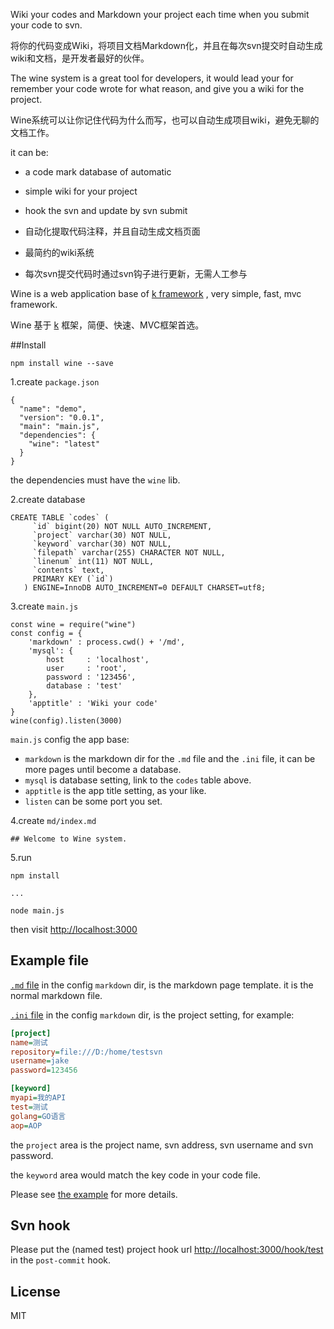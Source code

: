 Wiki your codes and Markdown your project each time when you submit your code to svn.

将你的代码变成Wiki，将项目文档Markdown化，并且在每次svn提交时自动生成wiki和文档，是开发者最好的伙伴。

The wine system is a great tool for developers, it would lead your for remember your code wrote for what reason, and give you a wiki for the project.

Wine系统可以让你记住代码为什么而写，也可以自动生成项目wiki，避免无聊的文档工作。

it can be:

* a code mark database of automatic
* simple wiki for your project
* hook the svn and update by svn submit 


* 自动化提取代码注释，并且自动生成文档页面
* 最简约的wiki系统
* 每次svn提交代码时通过svn钩子进行更新，无需人工参与


Wine is a web application base of [k framework](https://www.npmjs.com/package/k) , very simple, fast, mvc framework.

Wine 基于 [k](https://www.npmjs.com/package/k) 框架，简便、快速、MVC框架首选。

##Install

```
npm install wine --save
```

1.create `package.json`

```
{
  "name": "demo",
  "version": "0.0.1",
  "main": "main.js",
  "dependencies": {
    "wine": "latest"
  }
}
```

the dependencies must have the `wine` lib.

2.create database

```
CREATE TABLE `codes` (
     `id` bigint(20) NOT NULL AUTO_INCREMENT,
     `project` varchar(30) NOT NULL,
     `keyword` varchar(30) NOT NULL,
     `filepath` varchar(255) CHARACTER NOT NULL,
     `linenum` int(11) NOT NULL,
     `contents` text,
     PRIMARY KEY (`id`)
   ) ENGINE=InnoDB AUTO_INCREMENT=0 DEFAULT CHARSET=utf8;
```

3.create `main.js`

```
const wine = require("wine")
const config = {
    'markdown' : process.cwd() + '/md',
    'mysql': {
        host     : 'localhost',
        user     : 'root',
        password : '123456',
        database : 'test'
    },
    'apptitle' : 'Wiki your code'
}
wine(config).listen(3000)
```

`main.js` config the app base: 

* `markdown` is the markdown dir for the `.md` file and the `.ini` file, it can be more pages until become a database.
* `mysql` is database setting, link to the `codes` table above.
* `apptitle` is the app title setting, as your like.
* `listen` can be some port you set.


4.create `md/index.md`

```
## Welcome to Wine system.
```

5.run

```
npm install

...

node main.js
```

then visit [http://localhost:3000](http://localhost:3000)


## Example file

[`.md` file](https://github.com/zhenzhong/wine/blob/master/example/md/test.md) in the config `markdown` dir, is the markdown page template. it is the normal markdown file.

[`.ini` file](https://github.com/zhenzhong/wine/blob/master/example/md/test.ini) in the config `markdown` dir, is the project setting, for example: 

```ini
[project]
name=测试
repository=file:///D:/home/testsvn
username=jake
password=123456

[keyword]
myapi=我的API
test=测试
golang=GO语言
aop=AOP
```

the `project` area is the project name, svn address, svn username and svn password.

the `keyword` area would match the key code in your code file.

Please see [the example](https://github.com/zhenzhong/wine/tree/master/example) for more details.

## Svn hook

Please put the (named test) project hook url [http://localhost:3000/hook/test](http://localhost:3000/hook/test) in the `post-commit` hook.


## License

MIT